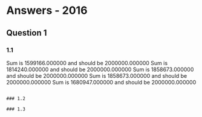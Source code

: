 # Answers - 2016

## Question 1

### 1.1

Sum is 1599166.000000 and should be 2000000.000000
Sum is 1814240.000000 and should be 2000000.000000
Sum is 1858673.000000 and should be 2000000.000000
Sum is 1858673.000000 and should be 2000000.000000
Sum is 1680947.000000 and should be 2000000.000000

```

### 1.2

### 1.3
```
